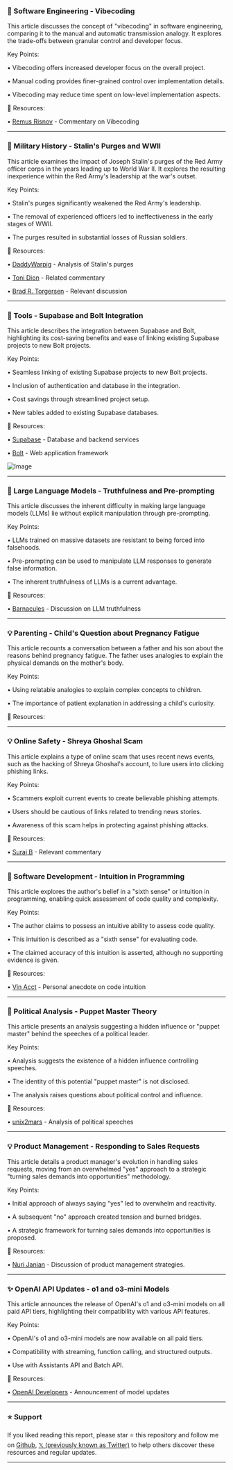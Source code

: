 ### 🤖 Software Engineering - Vibecoding

This article discusses the concept of "vibecoding" in software engineering, comparing it to the manual and automatic transmission analogy.  It explores the trade-offs between granular control and developer focus.

Key Points:

• Vibecoding offers increased developer focus on the overall project.


• Manual coding provides finer-grained control over implementation details.


• Vibecoding may reduce time spent on low-level implementation aspects.


🔗 Resources:

• [Remus Risnov](https://x.com/remusrisnov) - Commentary on Vibecoding


---
### 🤖 Military History - Stalin's Purges and WWII

This article examines the impact of Joseph Stalin's purges of the Red Army officer corps in the years leading up to World War II. It explores the resulting inexperience within the Red Army's leadership at the war's outset.

Key Points:

• Stalin's purges significantly weakened the Red Army's leadership.


• The removal of experienced officers led to ineffectiveness in the early stages of WWII.


• The purges resulted in substantial losses of Russian soldiers.


🔗 Resources:

• [DaddyWarpig](https://x.com/DaddyWarpig) - Analysis of Stalin's purges


• [Toni Dion](https://x.com/tonidion1961) - Related commentary


• [Brad R. Torgersen](https://x.com/BradRTorgersen) - Relevant discussion


---
### 🚀 Tools - Supabase and Bolt Integration

This article describes the integration between Supabase and Bolt, highlighting its cost-saving benefits and ease of linking existing Supabase projects to new Bolt projects.

Key Points:

• Seamless linking of existing Supabase projects to new Bolt projects.


• Inclusion of authentication and database in the integration.


• Cost savings through streamlined project setup.


• New tables added to existing Supabase databases.


🔗 Resources:

• [Supabase](https://x.com/supabase) - Database and backend services


• [Bolt](https://x.com/boltdotnew) -  Web application framework


![Image](https://pbs.twimg.com/ext_tw_video_thumb/1897503474600042496/pu/img/Gtq3EfWyhRjbyFiy.jpg)

---
### 🤖 Large Language Models - Truthfulness and Pre-prompting

This article discusses the inherent difficulty in making large language models (LLMs) lie without explicit manipulation through pre-prompting.

Key Points:

• LLMs trained on massive datasets are resistant to being forced into falsehoods.


• Pre-prompting can be used to manipulate LLM responses to generate false information.


•  The inherent truthfulness of LLMs is a current advantage.


🔗 Resources:

• [Barnacules](https://x.com/Barnacules) - Discussion on LLM truthfulness

---
### 💡 Parenting - Child's Question about Pregnancy Fatigue

This article recounts a conversation between a father and his son about the reasons behind pregnancy fatigue.  The father uses analogies to explain the physical demands on the mother's body.


Key Points:

•  Using relatable analogies to explain complex concepts to children.


•  The importance of patient explanation in addressing a child's curiosity.


🔗 Resources:



---
### 💡 Online Safety - Shreya Ghoshal Scam

This article explains a type of online scam that uses recent news events, such as the hacking of Shreya Ghoshal's account, to lure users into clicking phishing links.


Key Points:

• Scammers exploit current events to create believable phishing attempts.


•  Users should be cautious of links related to trending news stories.


•  Awareness of this scam helps in protecting against phishing attacks.


🔗 Resources:

• [Suraj B](https://x.com/suraj_b19) - Relevant commentary


---
### 🤖 Software Development - Intuition in Programming

This article explores the author's belief in a "sixth sense" or intuition in programming, enabling quick assessment of code quality and complexity.

Key Points:

• The author claims to possess an intuitive ability to assess code quality.


•  This intuition is described as a "sixth sense" for evaluating code.


• The claimed accuracy of this intuition is asserted, although no supporting evidence is given.


🔗 Resources:

• [Vin Acct](https://x.com/vin_acct) -  Personal anecdote on code intuition


---
### 🤖 Political Analysis - Puppet Master Theory

This article presents an analysis suggesting a hidden influence or "puppet master" behind the speeches of a political leader.

Key Points:

• Analysis suggests the existence of a hidden influence controlling speeches.


•  The identity of this potential "puppet master" is not disclosed.


• The analysis raises questions about political control and influence.


🔗 Resources:

• [unix2mars](https://x.com/unix2mars) -  Analysis of political speeches


---
### 💡 Product Management - Responding to Sales Requests

This article details a product manager's evolution in handling sales requests, moving from an overwhelmed "yes" approach to a strategic "turning sales demands into opportunities" methodology.


Key Points:

•  Initial approach of always saying "yes" led to overwhelm and reactivity.


•  A subsequent "no" approach created tension and burned bridges.


•  A strategic framework for turning sales demands into opportunities is proposed.


🔗 Resources:

• [Nuri Janian](https://x.com/nurijanian) - Discussion of product management strategies.


---
### ✨ OpenAI API Updates - o1 and o3-mini Models

This article announces the release of OpenAI's o1 and o3-mini models on all paid API tiers, highlighting their compatibility with various API features.

Key Points:

• OpenAI's o1 and o3-mini models are now available on all paid tiers.


• Compatibility with streaming, function calling, and structured outputs.


•  Use with Assistants API and Batch API.



🔗 Resources:

• [OpenAI Developers](https://x.com/OpenAIDevs) -  Announcement of model updates


---

### ⭐️ Support

If you liked reading this report, please star ⭐️ this repository and follow me on [Github](https://github.com/Drix10), [𝕏 (previously known as Twitter)](https://x.com/DRIX_10_) to help others discover these resources and regular updates.

---